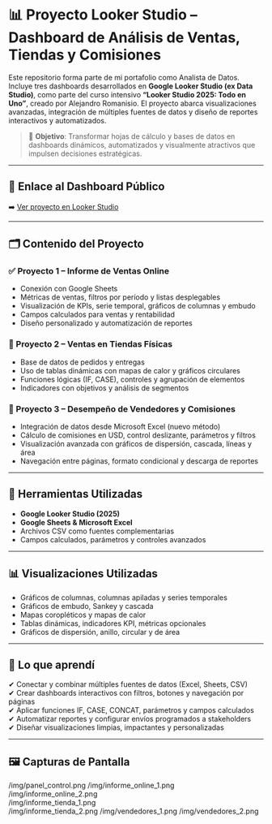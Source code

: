 # 📊 Proyecto Looker Studio – Dashboard de Análisis de Ventas, Tiendas y Comisiones

Este repositorio forma parte de mi portafolio como Analista de Datos. Incluye tres dashboards desarrollados en **Google Looker Studio (ex Data Studio)**, como parte del curso intensivo **“Looker Studio 2025: Todo en Uno”**, creado por Alejandro Romanisio. El proyecto abarca visualizaciones avanzadas, integración de múltiples fuentes de datos y diseño de reportes interactivos y automatizados.

> 🧠 **Objetivo**: Transformar hojas de cálculo y bases de datos en dashboards dinámicos, automatizados y visualmente atractivos que impulsen decisiones estratégicas.

---

## 🔗 Enlace al Dashboard Público
➡️ [Ver proyecto en Looker Studio](https://lookerstudio.google.com/reporting/086963e9-eaf2-44a8-9b13-6363a417c416)

---

## 🗂️ Contenido del Proyecto

### ✅ Proyecto 1 – **Informe de Ventas Online**
- Conexión con Google Sheets
- Métricas de ventas, filtros por período y listas desplegables
- Visualización de KPIs, serie temporal, gráficos de columnas y embudo
- Campos calculados para ventas y rentabilidad
- Diseño personalizado y automatización de reportes

### 🛒 Proyecto 2 – **Ventas en Tiendas Físicas**
- Base de datos de pedidos y entregas
- Uso de tablas dinámicas con mapas de calor y gráficos circulares
- Funciones lógicas (IF, CASE), controles y agrupación de elementos
- Indicadores con objetivos y análisis de segmentos

### 💼 Proyecto 3 – **Desempeño de Vendedores y Comisiones**
- Integración de datos desde Microsoft Excel (nuevo método)
- Cálculo de comisiones en USD, control deslizante, parámetros y filtros
- Visualización avanzada con gráficos de dispersión, cascada, líneas y área
- Navegación entre páginas, formato condicional y descarga de reportes

---

## 🧰 Herramientas Utilizadas
- **Google Looker Studio (2025)**
- **Google Sheets & Microsoft Excel**
- Archivos CSV como fuentes complementarias
- Campos calculados, parámetros y controles avanzados

---

## 📊 Visualizaciones Utilizadas

- Gráficos de columnas, columnas apiladas y series temporales
- Gráficos de embudo, Sankey y cascada
- Mapas coropléticos y mapas de calor
- Tablas dinámicas, indicadores KPI, métricas opcionales
- Gráficos de dispersión, anillo, circular y de área

---

## 📌 Lo que aprendí

✔ Conectar y combinar múltiples fuentes de datos (Excel, Sheets, CSV)  
✔ Crear dashboards interactivos con filtros, botones y navegación por páginas  
✔ Aplicar funciones IF, CASE, CONCAT, parámetros y campos calculados  
✔ Automatizar reportes y configurar envíos programados a stakeholders  
✔ Diseñar visualizaciones limpias, impactantes y personalizadas  

---

## 🖼️ Capturas de Pantalla 
/img/panel_control.png
/img/informe_online_1.png
/img/informe_online_2.png  
/img/informe_tienda_1.png  
/img/informe_tienda_2.png
/img/vendedores_1.png
/img/vendedores_2.png
